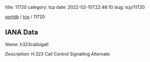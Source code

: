 title: 11720
category: tcp
date: 2022-02-10T22:46:10
slug: tcp/11720

[portdb](/) / [tcp](/category/tcp.html) / 11720


## IANA Data

_Name:_ h323callsigalt

_Description:_ H.323 Call Control Signalling Alternate

